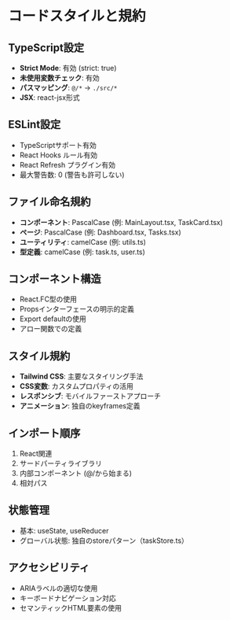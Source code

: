 # コードスタイルと規約

## TypeScript設定
- **Strict Mode**: 有効 (strict: true)
- **未使用変数チェック**: 有効
- **パスマッピング**: `@/*` → `./src/*`
- **JSX**: react-jsx形式

## ESLint設定
- TypeScriptサポート有効
- React Hooks ルール有効
- React Refresh プラグイン有効
- 最大警告数: 0 (警告も許可しない)

## ファイル命名規約
- **コンポーネント**: PascalCase (例: MainLayout.tsx, TaskCard.tsx)
- **ページ**: PascalCase (例: Dashboard.tsx, Tasks.tsx)
- **ユーティリティ**: camelCase (例: utils.ts)
- **型定義**: camelCase (例: task.ts, user.ts)

## コンポーネント構造
- React.FC型の使用
- Propsインターフェースの明示的定義
- Export defaultの使用
- アロー関数での定義

## スタイル規約
- **Tailwind CSS**: 主要なスタイリング手法
- **CSS変数**: カスタムプロパティの活用
- **レスポンシブ**: モバイルファーストアプローチ
- **アニメーション**: 独自のkeyframes定義

## インポート順序
1. React関連
2. サードパーティライブラリ
3. 内部コンポーネント (@/から始まる)
4. 相対パス

## 状態管理
- 基本: useState, useReducer
- グローバル状態: 独自のstoreパターン（taskStore.ts）

## アクセシビリティ
- ARIAラベルの適切な使用
- キーボードナビゲーション対応
- セマンティックHTML要素の使用